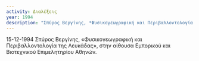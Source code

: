 ```yaml
---
activity: Διαλέξεις
year: 1994
description: "Σπύρος Βεργίνης, *Φυσικογεωγραφική και Περιβαλλοντολογία της Λευκάδας,* Αθήνα 15 Δεκεμβρίου 1994."
---
```

15-12-1994 Σπύρος Βεργίνης, «Φυσικογεωγραφική και Περιβαλλοντολογία της Λευκάδας», στην αίθουσα Εμπορικού και Βιοτεχνικού Επιμελητηρίου Αθηνών.
